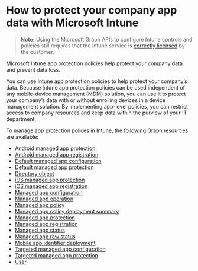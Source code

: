 # How to protect your company app data with Microsoft Intune> **Note:** Using the Microsoft Graph APIs to configure Intune controls and policies still requires that the Intune service is [correctly licensed](https://www.microsoft.com/en-us/cloud-platform/microsoft-intune-pricing) by the customer.

Microsoft Intune app protection policies help protect your company data and prevent data loss.

You can use Intune app protection policies to help protect your company’s data. Because Intune app protection policies can be used independent of any mobile-device management (MDM) solution, you can use it to protect your company’s data with or without enrolling devices in a device management solution. By implementing app-level policies, you can restrict access to company resources and keep data within the purview of your IT department.

To manage app protection polices in Intune, the following Graph resources are available:- [Android managed app protection](intune_mam_androidmanagedappprotection.md)- [Android managed app registration](intune_mam_androidmanagedappregistration.md)- [Default managed app configuration](intune_mam_defaultmanagedappconfiguration.md)- [Default managed app protection](intune_mam_defaultmanagedappprotection.md)- [Directory object](intune_mam_directoryobject.md)- [iOS managed app protection](intune_mam_iosmanagedappprotection.md)- [iOS managed app registration](intune_mam_iosmanagedappregistration.md)- [Managed app configuration](intune_mam_managedappconfiguration.md)- [Managed app operation](intune_mam_managedappoperation.md)- [Managed app policy](intune_mam_managedapppolicy.md)- [Managed app policy deployment summary](intune_mam_managedapppolicydeploymentsummary.md)- [Managed app protection](intune_mam_managedappprotection.md)- [Managed app registration](intune_mam_managedappregistration.md)- [Managed app status](intune_mam_managedappstatus.md)- [Managed app raw status](intune_mam_managedappstatusraw.md)- [Mobile app identifier deployment](intune_mam_mobileappidentifierdeployment.md)- [Targeted managed app configuration](intune_mam_targetedmanagedappconfiguration.md)- [Targeted managed app protection](intune_mam_targetedmanagedappprotection.md)- [User](intune_mam_user.md)